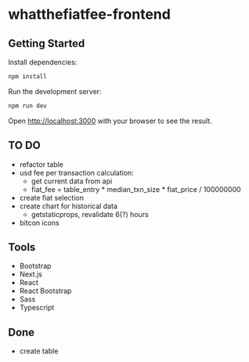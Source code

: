 # whatthefiatfee-frontend

## Getting Started

Install dependencies:
```bash
npm install
```

Run the development server:
```bash
npm run dev
```

Open [http://localhost:3000](http://localhost:3000) with your browser to see the result.

## TO DO
- refactor table
- usd fee per transaction calculation:
    - get current data from api
    - fiat_fee = table_entry * median_txn_size * fiat_price / 100000000
- create fiat selection
- create chart for historical data
    - getstaticprops, revalidate 6(?) hours
- bitcon icons

## Tools
- Bootstrap
- Next.js
- React
- React Bootstrap
- Sass
- Typescript

## Done
- create table